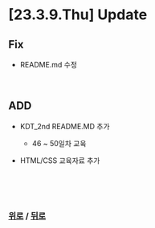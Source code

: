 # [23.3.9.Thu] Update

## Fix
* README.md 수정


<br>

## ADD
* KDT_2nd README.MD 추가
  * 46 ~ 50일차 교육

* HTML/CSS 교육자료 추가



  


<br>

<br>

<br>

### [위로](#2339thu-update) / [뒤로](/Update/README.md/#update)